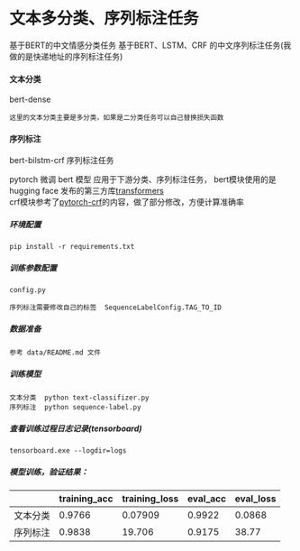 # 文本多分类、序列标注任务 
基于BERT的中文情感分类任务
基于BERT、LSTM、CRF 的中文序列标注任务(我做的是快递地址的序列标注任务)

#### 文本分类
bert-dense
```
这里的文本分类主要是多分类，如果是二分类任务可以自己替换损失函数
``` 


#### 序列标注
bert-bilstm-crf 序列标注任务

pytorch 微调 bert 模型 应用于下游分类、序列标注任务，
bert模块使用的是hugging face 发布的第三方库[transformers](https://huggingface.co/transformers/)   
crf模块参考了[pytorch-crf](https://pytorch-crf.readthedocs.io/en/stable/)的内容，做了部分修改，方便计算准确率


##### 环境配置
```
pip install -r requirements.txt
```

##### 训练参数配置
```
config.py  

序列标注需要修改自己的标签  SequenceLabelConfig.TAG_TO_ID
```


##### 数据准备
```
参考 data/README.md 文件 

```

##### 训练模型
```
文本分类  python text-classifizer.py
序列标注  python sequence-label.py
```

##### 查看训练过程日志记录(tensorboard)
```
tensorboard.exe --logdir=logs
```


##### 模型训练，验证结果：
|        | training_acc  |  training_loss |   eval_acc | eval_loss | 
|  ----  | ----  | ----|  ----|  ----| 
| 文本分类  | 0.9766 |0.07909 |0.9922 |  0.0868|
| 序列标注  | 0.9838 |19.706 | 0.9175|  38.77| 


